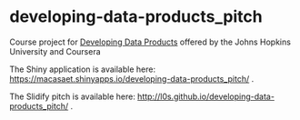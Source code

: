 developing-data-products_pitch
==============================

Course project for
[Developing Data Products](https://www.coursera.org/course/devdataprod)
offered by the Johns Hopkins University and Coursera

The Shiny application is available here: https://macasaet.shinyapps.io/developing-data-products_pitch/ .

The Slidify pitch is available here: http://l0s.github.io/developing-data-products_pitch/ .
